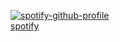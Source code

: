 [![spotify-github-profile](https://spotify-github-profile.vercel.app/api/view?uid=12149768962&cover_image=true&theme=default&show_offline=true&background_color=121212&interchange=true)](https://spotify-github-profile.vercel.app/api/view?uid=12149768962&redirect=true)
<br />
<a href="https://open.spotify.com/user/12149768962" target="_blank">spotify</a>

<!--<img src="https://media.giphy.com/media/FPbnShq1h1IS5FQyPD/giphy.gif" width="200" height="130">
<img src="https://media.giphy.com/media/ddGQkTvDRrSv9MHqBf/giphy.gif">
<img src="https://media.giphy.com/media/9tA6H1madRvUc/giphy.gif">

<img src="https://media.giphy.com/media/FPbnShq1h1IS5FQyPD/giphy.gif" width="200" height="130">
<img src="https://media.giphy.com/media/26tnf4N1UU76oOAHm/giphy.gif">
-->


<!--
**jsafe00/jsafe00** is a ✨ _special_ ✨ repository because its `README.md` (this file) appears on your GitHub profile.

Here are some ideas to get you started:

- 🔭 I’m currently working on ...
- 🌱 I’m currently learning ...
- 👯 I’m looking to collaborate on ...
- 🤔 I’m looking for help with ...
- 💬 Ask me about ...
- 📫 How to reach me: ...
- 😄 Pronouns: ...
- ⚡ Fun fact: ...
-->
